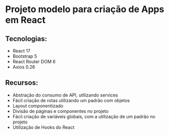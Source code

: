 # Projeto modelo para criação de Apps em React

<h2>Tecnologias:</h2>

- React 17
- Bootstrap 5
- React Router DOM 6
- Axios 0.26

<h2>Recursos:</h2>

- Abstração do consumo de API, utilizando services
- Fácil criação de rotas utilizando um padrão com objetos
- Layout componentizado
- Divisão de páginas e componentes no projeto
- Fácil criação de variáveis globais, com a utilização de um padrão no projeto
- Utilização de Hooks do React
